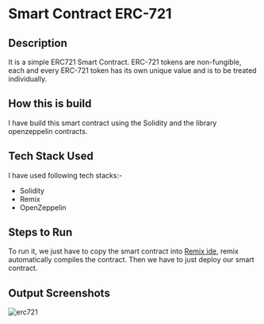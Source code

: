# Smart Contract ERC-721

## Description

It is a simple ERC721 Smart Contract.
ERC-721 tokens are non-fungible, each and every ERC-721 token has its own unique value and is to be treated individually.

## How this is build

I have build this smart contract using the Solidity and the library openzeppelin contracts.

## Tech Stack Used

I have used following tech stacks:-

- Solidity
- Remix
- OpenZeppelin

## Steps to Run

To run it, we just have to copy the smart contract into [Remix ide](https://remix.ethereum.org/), remix automatically compiles the contract. Then we have to just deploy our smart contract.

## Output Screenshots
![erc721](https://user-images.githubusercontent.com/95535448/187703743-77e51e02-d895-4d46-9947-639df1bc9893.png)
